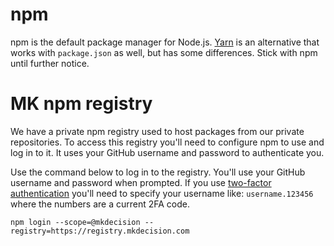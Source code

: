 # npm

npm is the default package manager for Node.js. [Yarn](https://yarnpkg.com/) is an alternative that works with `package.json` as well, but has some differences. Stick with npm until further notice.

# MK npm registry
We have a private npm registry used to host packages from our private repositories. To access
this registry you'll need to configure npm to use and log in to it. It uses your
GitHub username and password to authenticate you.

Use the command below to log in to the registry. You'll use your GitHub username
and password when prompted. If you use [two-factor authentication](https://help.github.com/articles/about-two-factor-authentication/) you'll
need to specify your username like: `username.123456` where the numbers are a current
2FA code.

```
npm login --scope=@mkdecision --registry=https://registry.mkdecision.com
```
